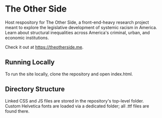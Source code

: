 The Other Side
================

Host respository for The Other Side, a front-end-heavy research project meant to explore the legislative development of systemic racism in America. Learn about structural inequalities across America's criminal, urban, and economic institutions.

Check it out at https://theotherside.me.

## Running Locally
To run the site locally, clone the repository and open index.html.

## Directory Structure
Linked CSS and JS files are stored in the repository's top-level folder. Custom Helvetica fonts are loaded via a dedicated folder; all .ttf files are found there. 
